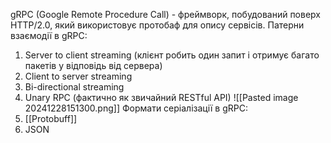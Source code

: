 gRPC (Google Remote Procedure Call) - фреймворк, побудований поверх HTTP/2.0, який використовує протобаф для опису сервісів.
Патерни взаємодії в gRPC:
1. Server to client streaming (клієнт робить один запит і отримує багато пакетів у відповідь від сервера)
2. Client to server streaming
3. Bi-directional streaming
4. Unary RPC (фактично як звичайний RESTful API)
![[Pasted image 20241228151300.png]]
Формати серіалізації в gRPC:
1. [[Protobuff]]
2. JSON
